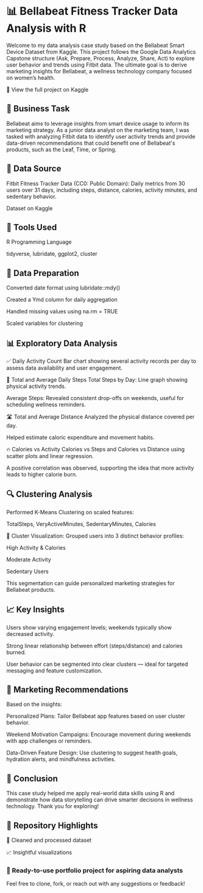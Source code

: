 #  📊 Bellabeat Fitness Tracker Data Analysis with R

Welcome to my data analysis case study based on the Bellabeat Smart Device Dataset from Kaggle. This project follows the Google Data Analytics Capstone structure (Ask, Prepare, Process, Analyze, Share, Act) to explore user behavior and trends using Fitbit data. The ultimate goal is to derive marketing insights for Bellabeat, a wellness technology company focused on women’s health.

🔗 View the full project on Kaggle

## 🧠 Business Task
Bellabeat aims to leverage insights from smart device usage to inform its marketing strategy. As a junior data analyst on the marketing team, I was tasked with analyzing Fitbit data to identify user activity trends and provide data-driven recommendations that could benefit one of Bellabeat's products, such as the Leaf, Time, or Spring.


## 📁 Data Source
Fitbit Fitness Tracker Data (CC0: Public Domain): Daily metrics from 30 users over 31 days, including steps, distance, calories, activity minutes, and sedentary behavior.

Dataset on Kaggle

## 🔧 Tools Used
R Programming Language

tidyverse, lubridate, ggplot2, cluster


## 🧹 Data Preparation
Converted date format using lubridate::mdy()

Created a Ymd column for daily aggregation

Handled missing values using na.rm = TRUE

Scaled variables for clustering

## 📊 Exploratory Data Analysis
✅ Daily Activity Count
Bar chart showing several activity records per day to assess data availability and user engagement.

👣 Total and Average Daily Steps
Total Steps by Day: Line graph showing physical activity trends.

Average Steps: Revealed consistent drop-offs on weekends, useful for scheduling wellness reminders.

🛣️ Total and Average Distance
Analyzed the physical distance covered per day.

Helped estimate caloric expenditure and movement habits.

🔥 Calories vs Activity
Calories vs Steps and Calories vs Distance using scatter plots and linear regression.

A positive correlation was observed, supporting the idea that more activity leads to higher calorie burn.

## 🔍 Clustering Analysis
Performed K-Means Clustering on scaled features:

TotalSteps, VeryActiveMinutes, SedentaryMinutes, Calories

🔹 Cluster Visualization: Grouped users into 3 distinct behavior profiles:

High Activity & Calories

Moderate Activity

Sedentary Users

This segmentation can guide personalized marketing strategies for Bellabeat products.

## 📈 Key Insights
Users show varying engagement levels; weekends typically show decreased activity.

Strong linear relationship between effort (steps/distance) and calories burned.

User behavior can be segmented into clear clusters — ideal for targeted messaging and feature customization.

## 📢 Marketing Recommendations
Based on the insights:

Personalized Plans: Tailor Bellabeat app features based on user cluster behavior.

Weekend Motivation Campaigns: Encourage movement during weekends with app challenges or reminders.

Data-Driven Feature Design: Use clustering to suggest health goals, hydration alerts, and mindfulness activities.

## 🏁 Conclusion
This case study helped me apply real-world data skills using R and demonstrate how data storytelling can drive smarter decisions in wellness technology. Thank you for exploring!

## 📌 Repository Highlights
📂 Cleaned and processed dataset

📈 Insightful visualizations

### 📎 Ready-to-use portfolio project for aspiring data analysts

Feel free to clone, fork, or reach out with any suggestions or feedback!
